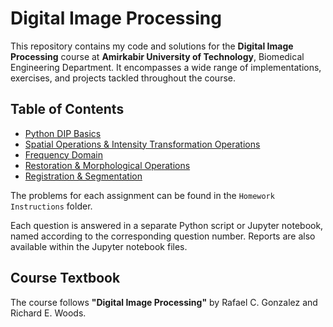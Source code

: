 # Digital Image Processing

This repository contains my code and solutions for the **Digital Image Processing** course at **Amirkabir University of Technology**, Biomedical Engineering Department. It encompasses a wide range of implementations, exercises, and projects tackled throughout the course.

## Table of Contents
- [Python DIP Basics](./HW0%20-%20Python%20DIP%20Basics/)
- [Spatial Operations & Intensity Transformation Operations](./HW1%20-%20Spatial%20Operations%20%26%20Intensity%20Transformation%20Basics/)
- [Frequency Domain](./HW2%20-%20Frequency%20Domain/)
- [Restoration & Morphological Operations](./HW3%20-%20Restoration%20%26%20Morphologic%20Operations/)
- [Registration & Segmentation](./HW4%20-%20Registration%20%26%20Segmentation/)

The problems for each assignment can be found in the `Homework Instructions` folder.

Each question is answered in a separate Python script or Jupyter notebook, named according to the corresponding question number. Reports are also available within the Jupyter notebook files.

## Course Textbook
The course follows **"Digital Image Processing"** by Rafael C. Gonzalez and Richard E. Woods.

